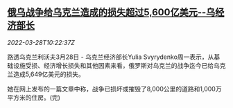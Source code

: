 <!--1648463463000-->
[俄乌战争给乌克兰造成的损失超过5,600亿美元--乌经济部长](https://cn.reuters.com/article/ukraine-loss-war-economic-0328-mon-idCNKCS2LP0YH)
------

<div><i>2022-03-28T10:22:37Z</i></div><p>路透乌克兰利沃夫3月28日 - 乌克兰经济部长Yulia Svyrydenko周一表示，从基础设施受损、经济增长损失和其他因素来看，俄罗斯对乌克兰的战争迄今已给乌克兰造成5,649亿美元的损失。</p><p>她在网上发布的一篇文章中称，战争已损坏或摧毁了8,000公里的道路和1,000万平方米的住房。(完)</p>
